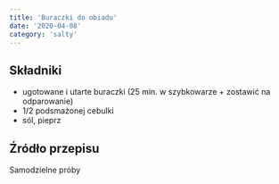```yaml
---
title: 'Buraczki do obiadu'
date: '2020-04-08'
category: 'salty'
---
```


## Składniki

- ugotowane i utarte buraczki (25 min. w szybkowarze + zostawić na odparowanie)
- 1/2 podsmażonej cebulki
- sól, pieprz

## Źródło przepisu

Samodzielne próby

